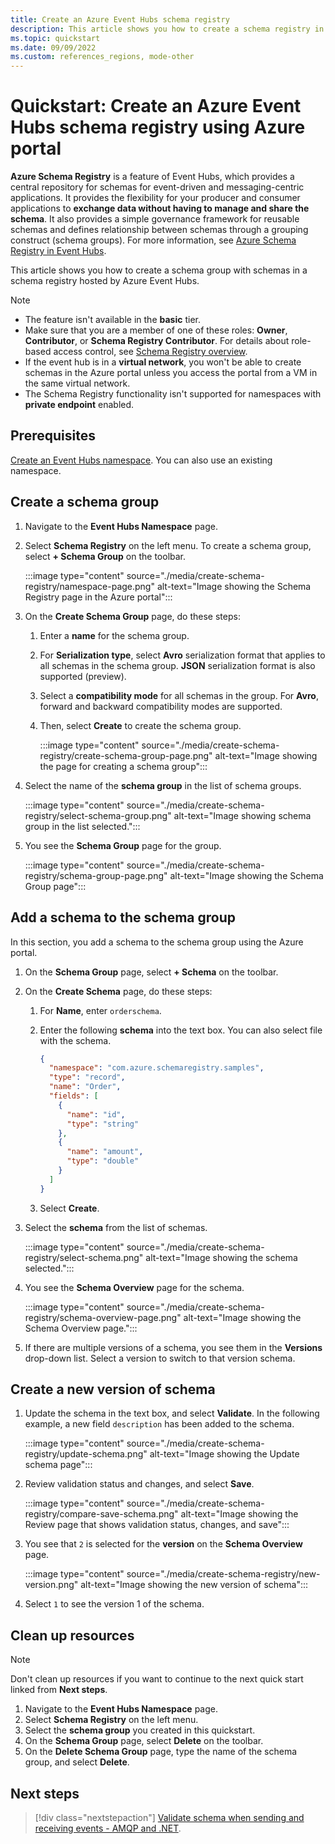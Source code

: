 ```yaml
---
title: Create an Azure Event Hubs schema registry
description: This article shows you how to create a schema registry in an Azure Event Hubs namespace.
ms.topic: quickstart
ms.date: 09/09/2022
ms.custom: references_regions, mode-other
---
```


# Quickstart: Create an Azure Event Hubs schema registry using Azure portal

**Azure Schema Registry** is a feature of Event Hubs, which provides a central repository for schemas for event-driven and messaging-centric applications. It provides the flexibility for your producer and consumer applications to **exchange data without having to manage and share the schema**. It also provides a simple governance framework for reusable schemas and defines relationship between schemas through a grouping construct (schema groups). For more information, see [Azure Schema Registry in Event Hubs](schema-registry-overview.md).

This article shows you how to create a schema group with schemas in a schema registry hosted by Azure Event Hubs. 

> [!NOTE]
> - The feature isn't available in the **basic** tier.
> - Make sure that you are a member of one of these roles: **Owner**, **Contributor**, or **Schema Registry Contributor**. For details about role-based access control, see [Schema Registry overview](schema-registry-concepts.md#azure-role-based-access-control).
> - If the event hub is in a **virtual network**, you won't be able to create schemas in the Azure portal unless you access the portal from a VM in the same virtual network. 
> - The Schema Registry functionality isn't supported for namespaces with **private endpoint** enabled. 


## Prerequisites
[Create an Event Hubs namespace](event-hubs-create.md#create-an-event-hubs-namespace). You can also use an existing namespace. 

## Create a schema group
1. Navigate to the **Event Hubs Namespace** page. 
1. Select **Schema Registry** on the left menu. To create a schema group, select **+ Schema Group** on the toolbar. 

    :::image type="content" source="./media/create-schema-registry/namespace-page.png" alt-text="Image showing the Schema Registry page in the Azure portal":::
1. On the **Create Schema Group** page, do these steps:
    1. Enter a **name** for the schema group.
    1. For **Serialization type**, select **Avro** serialization format that applies to all schemas in the schema group. **JSON** serialization format is also supported (preview). 
    3. Select a **compatibility mode** for all schemas in the group. For **Avro**, forward and backward compatibility modes are supported. 
    4. Then, select **Create** to create the schema group. 
    
        :::image type="content" source="./media/create-schema-registry/create-schema-group-page.png" alt-text="Image showing the page for creating a schema group":::
1. Select the name of the **schema group** in the list of schema groups.

    :::image type="content" source="./media/create-schema-registry/select-schema-group.png" alt-text="Image showing schema group in the list selected.":::    
1. You see the **Schema Group** page for the group.

    :::image type="content" source="./media/create-schema-registry/schema-group-page.png" alt-text="Image showing the Schema Group page":::
    

## Add a schema to the schema group
In this section, you add a schema to the schema group using the Azure portal. 

1. On the **Schema Group** page, select **+ Schema** on the toolbar. 
1. On the **Create Schema** page, do these steps:
    1. For **Name**, enter `orderschema`.
    1. Enter the following **schema** into the text box. You can also select file with the schema.
    
        ```json
        {
          "namespace": "com.azure.schemaregistry.samples",
          "type": "record",
          "name": "Order",
          "fields": [
            {
              "name": "id",
              "type": "string"
            },
            {
              "name": "amount",
              "type": "double"
            }
          ]
        }
        ```
    1. Select **Create**. 
1. Select the **schema** from the list of schemas. 

    :::image type="content" source="./media/create-schema-registry/select-schema.png" alt-text="Image showing the schema selected.":::
1. You see the **Schema Overview** page for the schema. 

    :::image type="content" source="./media/create-schema-registry/schema-overview-page.png" alt-text="Image showing the Schema Overview page.":::    
1. If there are multiple versions of a schema, you see them in the **Versions** drop-down list. Select a version to switch to that version schema. 

## Create a new version of schema

1. Update the schema in the text box, and select **Validate**. In the following example, a new field `description` has been added to the schema. 

    :::image type="content" source="./media/create-schema-registry/update-schema.png" alt-text="Image showing the Update schema page":::    
    
1. Review validation status and changes, and select **Save**. 

    :::image type="content" source="./media/create-schema-registry/compare-save-schema.png" alt-text="Image showing the Review page that shows validation status, changes, and save":::     
1. You see that `2` is selected for the **version** on the **Schema Overview** page. 

    :::image type="content" source="./media/create-schema-registry/new-version.png" alt-text="Image showing the new version of schema":::    
1. Select `1` to see the version 1 of the schema. 

## Clean up resources

> [!NOTE]
> Don't clean up resources if you want to continue to the next quick start linked from **Next steps**. 

1. Navigate to the **Event Hubs Namespace** page. 
1. Select **Schema Registry** on the left menu.
1. Select the **schema group** you created in this quickstart. 
1. On the **Schema Group** page, select **Delete** on the toolbar.
1. On the **Delete Schema Group** page, type the name of the schema group, and select **Delete**.

## Next steps

> [!div class="nextstepaction"]
> [Validate schema when sending and receiving events - AMQP and .NET](schema-registry-dotnet-send-receive-quickstart.md).
